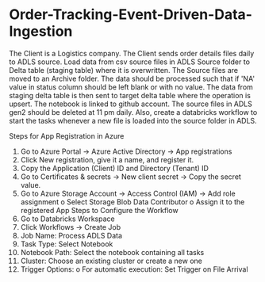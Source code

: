 # Order-Tracking-Event-Driven-Data-Ingestion

The Client is a Logistics company. The Client sends order details files daily to ADLS source. Load data from csv source files in ADLS Source folder to Delta table (staging table) where it is overwritten. The Source files are moved to an Archive folder. The data should be processed such that if 'NA' value in status column should be left blank or with no value.
The data from staging delta table is then sent to target delta table where the operation is upsert. The notebook is linked to github account. The source files in ADLS gen2 should be deleted at 11 pm daily. Also, create a databricks workflow to start the tasks whenever a new file is loaded into the source folder in ADLS.


Steps for App Registration in Azure
1.	Go to Azure Portal → Azure Active Directory → App registrations
2.	Click New registration, give it a name, and register it.
3.	Copy the Application (Client) ID and Directory (Tenant) ID
4.	Go to Certificates & secrets → New client secret → Copy the secret value.
5.	Go to Azure Storage Account → Access Control (IAM) → Add role assignment
o	Select Storage Blob Data Contributor
o	Assign it to the registered App
Steps to Configure the Workflow
1.	Go to Databricks Workspace
2.	Click Workflows → Create Job
3.	Job Name: Process ADLS Data
4.	Task Type: Select Notebook
5.	Notebook Path: Select the notebook containing all tasks
6.	Cluster: Choose an existing cluster or create a new one
7.	Trigger Options:
o	For automatic execution: Set Trigger on File Arrival


